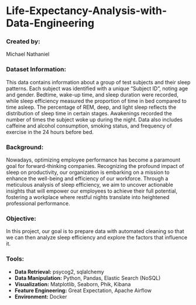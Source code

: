 # **Life-Expectancy-Analysis-with-Data-Engineering**

### **Created by:**
Michael Nathaniel

### **Dataset Information:**
This data contains information about a group of test subjects and their sleep patterns. Each subject was identified with a unique “Subject ID”, noting age and gender. Bedtime, wake-up time, and sleep duration were recorded, while sleep efficiency measured the proportion of time in bed compared to time asleep. The percentage of REM, deep, and light sleep reflects the distribution of sleep time in certain stages. Awakenings recorded the number of times the subject woke up during the night. Data also includes caffeine and alcohol consumption, smoking status, and frequency of exercise in the 24 hours before bed.

### **Background:**
Nowadays, optimizing employee performance has become a paramount goal for forward-thinking companies. Recognizing the profound impact of sleep on productivity, our organization is embarking on a mission to enhance the well-being and efficiency of our workforce. Through a meticulous analysis of sleep efficiency, we aim to uncover actionable insights that will empower our employees to achieve their full potential, fostering a workplace where restful nights translate into heightened professional performance.

### **Objective:**
In this project, our goal is to prepare data with automated cleaning so that we can then analyze sleep efficiency and explore the factors that influence it.

### **Tools:**
- **Data Retrieval:** psycog2, sqlalchemy
- **Data Manipulation:** Python, Pandas, Elastic Search (NoSQL)
- **Visualization:** Matplotlib, Seaborn, Phik, Kibana
- **Feature Engineering:** Great Expectation, Apache Airflow
- **Environment:** Docker
